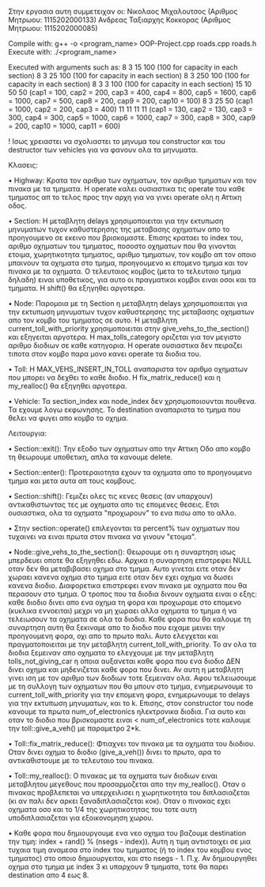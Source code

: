 Στην εργασια αυτη συμμετειχαν οι:
Νικολαος Μιχαλουτσος (Αριθμος Μητρωου: 1115202000133)
Ανδρεας Ταξιαρχης Κοκκορας (Αριθμος Μητρωου: 1115202000085)

Compile with: g++ -o <program_name> OOP-Project.cpp roads.cpp roads.h
Execute with: ./<program_name> <arg1> <arg2> <arg3> <arg4>

Executed with arguments such as: 
    8 3 15 100 (100 for capacity in each section)
    8 3 25 100 (100 for capacity in each section)
    8 3 250 100 (100 for capacity in each section)
    8 3 3 100 (100 for capacity in each section)
    15 10 50 50 (cap1 = 100, cap2 = 200, cap3 = 400, cap4 = 800, cap5 = 1600, cap6 = 1000, cap7 = 500, cap8 = 200, cap9 = 200, cap10 = 100)
    8 3 25 50 (cap1 = 1000, cap2 = 200, cap3 = 400)
    11 11 11 11 (cap1 = 130, cap2 = 130, cap3 = 300, cap4 = 300, cap5 = 1000, cap6 = 1000, cap7 = 300, cap8 = 300, cap9 = 200, cap10 = 1000, cap11 = 600)

! Ισως χρειαστει να σχολιαστει το μηνυμα του constructor και του destructor των vehicles για να φανουν ολα τα μηνυματα.

Κλασεις:

• Highway: Κρατα τον αριθμο των οχηματων, τον αριθμο τμηματων και τον πινακα με τα τμηματα. Η operate καλει ουσιαστικα τις operate του καθε τμηματος απ το τελος
    προς την αρχη για να γινει operate ολη η Αττικη οδος.

• Section: Η μεταβλητη delays χρησιμοποιειται για την εκτυπωση μηνυματων τυχον καθυστερησης της μεταβασης οχηματων απο το προηγουμενο σε εκεινο που βρισκομαστε.
    Επισης κραταει το index του, αριθμο οχηματων του τμηματος, ποσοστο οχηματων που θα γινονται ετοιμα, χωρητικοτητα τμηματος, αριθμο τμηματων, τον κομβο απ τον οποιο μπαινουν τα οχηματα στο τμημα, προηγουμενο κι επομενο τμημα και τον πινακα με τα οχηματα. Ο τελευταιος κομβος (μετα το τελευταιο τμημα δηλαδη) ειναι υποθετικος, για αυτο οι πραγματικοι κομβοι ειναι οσοι και τα τμηματα. Η shift() θα εξηγηθει αργοτερα.

• Node: Παρομοια με τη Section η μεταβλητη delays χρησιμοποιειται για την εκτυπωση μηνυματων τυχον καθυστερησης της μεταβασης οχηματων απο τον κομβο του τμηματος σε αυτο.
    Η μεταβλητη current_toll_with_priority χρησιμοποιειται στην give_vehs_to_the_section() και εξηγειται αργοτερα. Η max_tolls_category οριζεται για τον μεγιστο αριθμο διοδιων σε καθε κατηγορια. Η operate ουσιαστικα δεν πειραζει τιποτα στον κομβο παρα μονο κανει operate τα διοδια του.

• Toll: Η MAX_VEHS_INSERT_IN_TOLL αναπαριστα τον αριθμο οχηματων που μπορει να δεχθει το καθε διοδιο. Η fix_matrix_reduce() και η my_realloc() θα εξηγηθει αργοτερα.

• Vehicle: Τα section_index και node_index δεν χρησιμοποιουνται πουθενα. Τα εχουμε λογω εκφωνησης. Το destination αναπαριστα το τμημα που θελει να φυγει απο κομβο το οχημα.

Λειτουργια:

• Section::exit(): Την εξοδο των οχηματων απο την Αττικη Οδο απο κομβο τη θεωρουμε υποθετικη, απλα τα κανουμε delete.

• Section::enter(): Προτεραιοτητα εχουν τα οχηματα απο το προηγουμενο τμημα και μετα αυτα απ τους κομβους.

• Section::shift(): Γεμιζει ολες τις κενες θεσεις (αν υπαρχουν) αντικαθιστωντας τες με οχηματα απο τις επομενες θεσεις. Ετσι ουσιαστικα, ολα τα οχηματα "προχωρουν" το ενα πισω
    απο το αλλο.

• Στην section::operate() επιλεγονται τα percent% των οχηματων που τυχαινει να ειναι πρωτα στον πινακα να γινουν "ετοιμα".

• Node::give_vehs_to_the_section(): Θεωρουμε οτι η συναρτηση ισως μπερδευει οποτε θα εξηγηθει εδω. Αρχικα η συναρτηση επιστρεφει NULL οταν δεν θα μεταβιβασει οχημα στο
    τμημα. Αυτο γινεται ειτε οταν δεν χωραει κανενα οχημα στο τμημα ειτε οταν δεν εχει οχημα να δωσει κανενα διοδιο. Διαφορετικα επιστρεφει εναν πινακα με οχηματα που θα περασουν στο τμημα. Ο τροπος που τα διοδια δινουν οχηματα ειναι ο εξης: καθε διοδιο δινει απο ενα οχημα τη φορα και προχωραμε στο επομενο (κυκλικα εννοειται) μεχρι να μη χωραει αλλα οχηματα το τμημα ή να τελειωσουν τα οχηματα σε ολα τα διοδια. Καθε φορα που θα καλουμε τη συναρτηση αυτη θα ξεκιναμε απο το διοδιο που ειχαμε μεινει την προηγουμενη φορα, οχι απο το πρωτο παλι. Αυτο ελεγχεται και πραγματοποιειται με την μεταβλητη current_toll_with_priority. Το αν ολα τα διοδια ξεμειναν απο οχηματα το ελεγχουμε με την μεταβλητη tolls_not_giving_car η οποια αυξανεται καθε φορα που ενα διοδιο ΔΕΝ δινει οχημα και μηδενιζεται καθε φορα που δινει. Αν αυτη η μεταβλητη γινει ιση με τον αριθμο των διοδιων τοτε ξεμειναν ολα. Αφου τελειωσουμε με τη συλλογη των οχηματων που θα μπουν στο τμημα, ενημερωνουμε το current_toll_with_priority για την επομενη φορα, ενημερωνουμε το delays για την εκτυπωση μηνυματων, και το k.
    Επισης, στον constructor του node κανουμε τα πρωτα num_of_electronics ηλεκτρονικα διοδια. Για αυτο και οταν το διοδιο που βρισκομαστε ειναι < num_of_electronics τοτε καλουμε την toll::give_a_veh() με παραμετρο 2*k.
    
• Toll::fix_matrix_reduce(): Φτιαχνει τον πινακα με τα οχηματα του διοδιου. Οταν δινει οχημα το διοδιο (give_a_veh()) δινει το πρωτο, αρα το αντικαθιστουμε με το τελευταιο του
    πινακα.

• Toll::my_realloc(): Ο πινακας με τα οχηματα των διοδιων ειναι μεταβλητου μεγεθους που προσαρμοζεται απο την my_realloc(). Οταν ο πινακας προβλεπεται να υπερχειλισει η
    χωρητικοτητα του διπλασιαζεται (κι αν παλι δεν αρκει ξαναδιπλασιαζεται κοκ). Οταν ο πινακας εχει οχηματα οσο και το 1/4 της χωρητικοτητας του τοτε αυτη υποδιπλασιαζεται για εξοικονομηση χωρου.

• Καθε φορα που δημιουργουμε ενα νεο οχημα του βαζουμε destination την τιμη: index + rand() % (nsegs - index)). Αυτη η τιμη αντιστοιχει σε μια τυχαια τιμη αναμεσα στο index
    του τμηματος (ή το index του κομβου ενος τμηματος) στο οποιο δημιουργειται, και στο nsegs - 1. Π.χ. Αν δημιουργηθει οχημα στο τμημα με index 3 κι υπαρχουν 9 τμηματα, τοτε θα παρει destination απο 4 εως 8.

